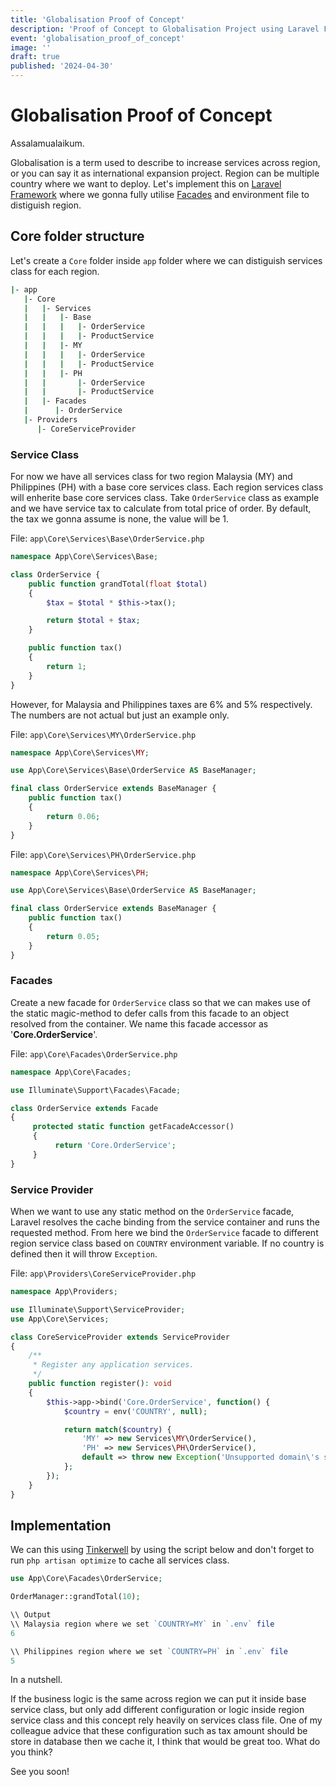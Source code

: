 ```yaml
---
title: 'Globalisation Proof of Concept'
description: 'Proof of Concept to Globalisation Project using Laravel Framework'
event: 'globalisation_proof_of_concept'
image: ''
draft: true
published: '2024-04-30'
---
```


# Globalisation Proof of Concept

Assalamualaikum.

Globalisation is a term used to describe to increase services across region, or you can say it as international expansion project. Region can be multiple country where we want to deploy. Let's implement this on [Laravel Framework](https://laravel.com/) where we gonna fully utilise [Facades](https://laravel.com/docs/11.x/facades) and environment file to distiguish region.

## Core folder structure

Let's create a `Core` folder inside `app` folder where we can distiguish services class for each region.

```bash
|- app
   |- Core
   |   |- Services
   |   |   |- Base
   |   |   |   |- OrderService
   |   |   |   |- ProductService
   |   |   |- MY
   |   |   |   |- OrderService
   |   |   |   |- ProductService
   |   |   |- PH
   |   |       |- OrderService
   |   |       |- ProductService
   |   |- Facades
   |      |- OrderService
   |- Providers
      |- CoreServiceProvider
```

### Service Class

For now we have all services class for two region Malaysia (MY) and Philippines (PH) with a base core services class. Each region services class will enherite base core services class. Take `OrderService` class as example and we have service tax to calculate from total price of order. By default, the tax we gonna assume is none, the value will be 1.

File: `app\Core\Services\Base\OrderService.php`
```php
namespace App\Core\Services\Base;

class OrderService {
    public function grandTotal(float $total)
    {
        $tax = $total * $this->tax();

        return $total + $tax;
    }

	public function tax()
	{
		return 1;
	}
}
```

However, for Malaysia and Philippines taxes are 6% and 5% respectively. The numbers are not actual but just an example only.

File: `app\Core\Services\MY\OrderService.php`
```php
namespace App\Core\Services\MY;

use App\Core\Services\Base\OrderService AS BaseManager;

final class OrderService extends BaseManager {
	public function tax()
	{
		return 0.06;
	}
}
```

File: `app\Core\Services\PH\OrderService.php`
```php
namespace App\Core\Services\PH;

use App\Core\Services\Base\OrderService AS BaseManager;

final class OrderService extends BaseManager {
	public function tax()
	{
		return 0.05;
	}
}
```

### Facades

Create a new facade for `OrderService` class so that we can makes use of the static magic-method to defer calls from this facade to an object resolved from the container. We name this facade accessor as '<b>Core.OrderService</b>'.

File: `app\Core\Facades\OrderService.php`
```php
namespace App\Core\Facades;

use Illuminate\Support\Facades\Facade;

class OrderService extends Facade
{
     protected static function getFacadeAccessor()
     {
          return 'Core.OrderService';
     }
}
```

### Service Provider

When we want to use any static method on the `OrderService` facade, Laravel resolves the cache binding from the service container and runs the requested method. From here we bind the `OrderService` facade to different region service class based on `COUNTRY` environment variable. If no country is defined then it will throw `Exception`.


File: `app\Providers\CoreServiceProvider.php`
```php
namespace App\Providers;

use Illuminate\Support\ServiceProvider;
use App\Core\Services;

class CoreServiceProvider extends ServiceProvider
{
    /**
     * Register any application services.
     */
    public function register(): void
    {
        $this->app->bind('Core.OrderService', function() {
            $country = env('COUNTRY', null);

            return match($country) {
                'MY' => new Services\MY\OrderService(),
                'PH' => new Services\PH\OrderService(),
                default => throw new Exception('Unsupported domain\'s service'),
            };
        });
    }
}
```

## Implementation

We can this using [Tinkerwell](https://tinkerwell.app/) by using the script below and don't forget to run `php artisan optimize` to cache all services class.

```php
use App\Core\Facades\OrderService;

OrderManager::grandTotal(10);

\\ Output
\\ Malaysia region where we set `COUNTRY=MY` in `.env` file
6

\\ Philippines region where we set `COUNTRY=PH` in `.env` file
5
```

In a nutshell.

If the business logic is the same across region we can put it inside base service class, but only add different configuration or logic inside region service class and this concept rely heavily on services class file. One of my colleague advice that these configuration such as tax amount should be store in database then we cache it, I think that would be great too. What do you think? 

See you soon!

